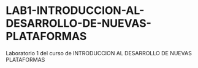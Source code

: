 # LAB1-INTRODUCCION-AL-DESARROLLO-DE-NUEVAS-PLATAFORMAS
Laboratorio 1 del curso de INTRODUCCION AL DESARROLLO DE NUEVAS PLATAFORMAS
